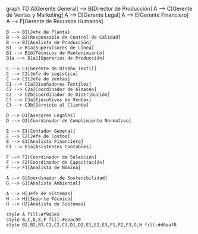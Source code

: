 graph TD
    A[Gerente General] --> B[Director de Producción]
    A --> C[Gerente de Ventas y Marketing]
    A --> D[Gerente Legal]
    A --> E[Gerente Financiero]
    A --> F[Gerente de Recursos Humanos]
    
    B --> B1[Jefe de Planta]
    B --> B2[Responsable de Control de Calidad]
    B --> B3[Analista de Producción]
    B1 --> B1a[Supervisores de Línea]
    B1 --> B1b[Técnicos de Mantenimiento]
    B1a --> B1a1[Operarios de Producción]
    
    C --> C1[Gerente de Diseño Textil]
    C --> C2[Jefe de Logística]
    C --> C3[Jefe de Ventas]
    C1 --> C1a[Diseñadores Textiles]
    C2 --> C2a[Coordinador de Almacén]
    C2 --> C2b[Coordinador de Distribución]
    C3 --> C3a[Ejecutivos de Ventas]
    C3 --> C3b[Servicio al Cliente]
    
    D --> D1[Asesores Legales]
    D --> D2[Coordinador de Cumplimiento Normativo]
    
    E --> E1[Contador General]
    E --> E2[Jefe de Costos]
    E --> E3[Analista Financiero]
    E1 --> E1a[Asistentes Contables]
    
    F --> F1[Coordinador de Selección]
    F --> F2[Coordinador de Capacitación]
    F --> F3[Analista de Nómina]
    
    A --> G[Coordinador de Sostenibilidad]
    G --> G1[Analista Ambiental]
    
    A --> H[Jefe de Sistemas]
    H --> H1[Soporte Técnico]
    H --> H2[Analista de Sistemas]

    style A fill:#f9d5e5
    style B,C,D,E,F fill:#eeac99
    style B1,B2,B3,C1,C2,C3,D1,D2,E1,E2,E3,F1,F2,F3,G,H fill:#d6eaf8
